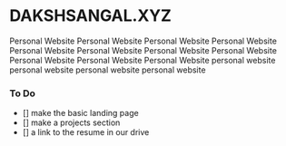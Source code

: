 # DAKSHSANGAL.XYZ 


Personal Website
Personal Website
Personal Website
Personal Website
Personal Website
Personal Website
Personal Website
Personal Website
Personal Website
Personal Website
Personal Website
personal website
personal website
personal website
personal website

### To Do 

- [] make the basic landing page 
- [] make a projects section
- [] a link to the resume in our drive








